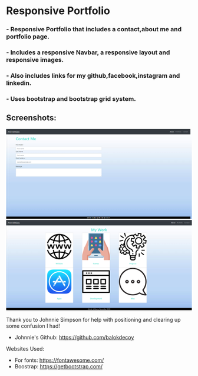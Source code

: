 # Responsive Portfolio

### - Responsive Portfolio that includes a contact,about me and portfolio page.

### - Includes a responsive Navbar, a responsive layout and responsive images.

### - Also includes links for my github,facebook,instagram and linkedin.

### - Uses bootstrap and bootstrap grid system.

## Screenshots:

![](./CSS/contact_me.png)
![](./CSS/portfolio.png)

Thank you to Johnnie Simpson for help with positioning and clearing up some confusion I had!
- Johnnie's Github: https://github.com/balokdecoy

Websites Used:
- For fonts: https://fontawesome.com/
- Boostrap: https://getbootstrap.com/
